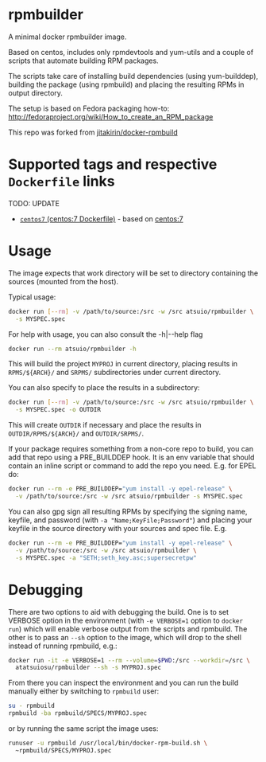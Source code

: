rpmbuilder
===============

A minimal docker rpmbuilder image.

Based on centos, includes only rpmdevtools and yum-utils and a couple
of scripts that automate building RPM packages.

The scripts take care of installing build dependencies (using
yum-builddep), building the package (using rpmbuild) and placing the
resulting RPMs in output directory.

The setup is based on Fedora packaging how-to:
http://fedoraproject.org/wiki/How_to_create_an_RPM_package

This repo was forked from [jitakirin/docker-rpmbuild](https://github.com/jitakirin/docker-rpmbuild) 

Supported tags and respective `Dockerfile` links
================================================

TODO: UPDATE
- [`centos7` (centos:7 Dockerfile)](https://github.com/atsu/rpmbuilder/blob/master/Dockerfile) - based on [centos:7](https://registry.hub.docker.com/_/centos/)

Usage
=====

The image expects that work directory will be set to directory
containing the sources (mounted from the host).

Typical usage:

```sh
docker run [--rm] -v /path/to/source:/src -w /src atsuio/rpmbuilder \
  -s MYSPEC.spec
```

For help with usage, you can also consult the -h|--help flag
```sh
docker run --rm atsuio/rpmbuilder -h
```

This will build the project `MYPROJ` in current directory, placing
results in `RPMS/${ARCH}/` and `SRPMS/` subdirectories under current
directory.

You can also specify to place the results in a subdirectory:

```sh
docker run [--rm] -v /path/to/source:/src -w /src atsuio/rpmbuilder \
  -s MYSPEC.spec -o OUTDIR
```

This will create `OUTDIR` if necessary and place the results in
`OUTDIR/RPMS/${ARCH}/` and `OUTDIR/SRPMS/`.

If your package requires something from a non-core repo to build, you
can add that repo using a PRE_BUILDDEP hook.  It is an env variable
that should contain an inline script or command to add the repo you
need.  E.g. for EPEL do:

```sh
docker run --rm -e PRE_BUILDDEP="yum install -y epel-release" \
  -v /path/to/source:/src -w /src atsuio/rpmbuilder -s MYSPEC.spec
```

You can also gpg sign all resulting RPMs by specifying the signing name,
keyfile, and password (with `-a "Name;KeyFile;Password"`) and placing
your keyfile in the source directory with your sources and spec file.
E.g.

```sh
docker run --rm -e PRE_BUILDDEP="yum install -y epel-release" \
  -v /path/to/source:/src -w /src atsuio/rpmbuilder \
  -s MYSPEC.spec -a "SETH;seth_key.asc;supersecretpw"
```

Debugging
=========

There are two options to aid with debugging the build.  One is to set
VERBOSE option in the environment (with `-e VERBOSE=1` option to
`docker run`) which will enable verbose output from the scripts and
rpmbuild.  The other is to pass an `--sh` option to the image, which
will drop to the shell instead of running rpmbuild, e.g.:

```sh
docker run -it -e VERBOSE=1 --rm --volume=$PWD:/src --workdir=/src \
  atatsuiosu/rpmbuilder --sh -s MYPROJ.spec
```

From there you can inspect the environment and you can run the build
manually either by switching to `rpmbuild` user:

```sh
su - rpmbuild
rpmbuild -ba rpmbuild/SPECS/MYPROJ.spec
```

or by running the same script the image uses:

```sh
runuser -u rpmbuild /usr/local/bin/docker-rpm-build.sh \
  ~rpmbuild/SPECS/MYPROJ.spec
```
